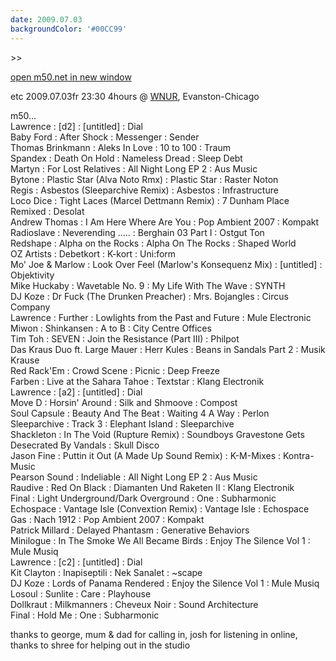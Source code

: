 ```yaml
---
date: 2009.07.03
backgroundColor: '#00CC99'
---
```


\>>

[open m50.net in new window  
](http://m50.net/)


etc 2009.07.03fr 23:30 4hours @ [WNUR](http://www.wnur.org/), Evanston-Chicago  

m50...  
Lawrence : \[d2\] : \[untitled\] : Dial  
Baby Ford : After Shock : Messenger : Sender  
Thomas Brinkmann : Aleks In Love : 10 to 100 : Traum  
Spandex : Death On Hold : Nameless Dread : Sleep Debt  
Martyn : For Lost Relatives : All Night Long EP 2 : Aus Music  
Bytone : Plastic Star (Alva Noto Rmx) : Plastic Star : Raster Noton  
Regis : Asbestos (Sleeparchive Remix) : Asbestos : Infrastructure  
Loco Dice : Tight Laces (Marcel Dettmann Remix) : 7 Dunham Place Remixed : Desolat  
Andrew Thomas : I Am Here Where Are You : Pop Ambient 2007 : Kompakt  
Radioslave : Neverending ..... : Berghain 03 Part I : Ostgut Ton  
Redshape : Alpha on the Rocks : Alpha On The Rocks : Shaped World  
OZ Artists : Debetkort : K-kort : Uni:form  
Mo' Joe & Marlow : Look Over Feel (Marlow's Konsequenz Mix) : \[untitled\] : Objektivity  
Mike Huckaby : Wavetable No. 9 : My Life With The Wave : SYNTH  
DJ Koze : Dr Fuck (The Drunken Preacher) : Mrs. Bojangles : Circus Company  
Lawrence : Further : Lowlights from the Past and Future : Mule Electronic  
Miwon : Shinkansen : A to B : City Centre Offices  
Tim Toh : SEVEN : Join the Resistance (Part III) : Philpot  
Das Kraus Duo ft. Large Mauer : Herr Kules : Beans in Sandals Part 2 : Musik Krause  
Red Rack'Em : Crowd Scene : Picnic : Deep Freeze  
Farben : Live at the Sahara Tahoe : Textstar : Klang Electronik  
Lawrence : \[a2\] : \[untitled\] : Dial  
Move D : Horsin' Around : Silk and Shmoove : Compost  
Soul Capsule : Beauty And The Beat : Waiting 4 A Way : Perlon  
Sleeparchive : Track 3 : Elephant Island : Sleeparchive  
Shackleton : In The Void (Rupture Remix) : Soundboys Gravestone Gets Desecrated By Vandals : Skull Disco  
Jason Fine : Puttin it Out (A Made Up Sound Remix) : K-M-Mixes : Kontra-Music  
Pearson Sound : Indeliable : All Night Long EP 2 : Aus Music  
Raudive : Red On Black : Diamanten Und Raketen II : Klang Electronik  
Final : Light Underground/Dark Overground : One : Subharmonic  
Echospace : Vantage Isle (Convextion Remix) : Vantage Isle : Echospace  
Gas : Nach 1912 : Pop Ambient 2007 : Kompakt  
Patrick Millard : Delayed Phantasm : Generative Behaviors  
Minilogue : In The Smoke We All Became Birds : Enjoy The Silence Vol 1 : Mule Musiq  
Lawrence : \[c2\] : \[untitled\] : Dial  
Kit Clayton : Inapiseptili : Nek Sanalet : ~scape  
DJ Koze : Lords of Panama Rendered : Enjoy the Silence Vol 1 : Mule Musiq  
Losoul : Sunlite : Care : Playhouse  
Dollkraut : Milkmanners : Cheveux Noir : Sound Architecture  
Final : Hold Me : One : Subharmonic  

thanks to george, mum & dad for calling in, josh for listening in online, thanks to shree for helping out in the studio